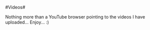 #Videos#

Nothing more than a YouTube browser pointing to the videos I have uploaded... Enjoy... :)





